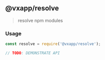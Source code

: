 ## @vxapp/resolve

> resolve npm modules

### Usage

```js
const resolve = require('@vxapp/resolve');

// TODO: DEMONSTRATE API
```
